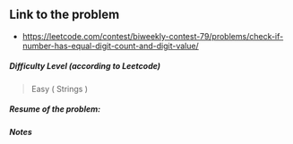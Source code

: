 ## Link to the problem
 
 - https://leetcode.com/contest/biweekly-contest-79/problems/check-if-number-has-equal-digit-count-and-digit-value/
 
##### Difficulty Level (according to Leetcode)
 
 > Easy ( Strings )
 
##### Resume of the problem:



##### Notes
  